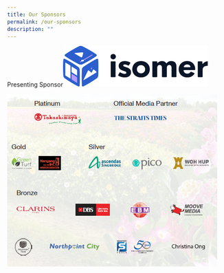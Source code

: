```yaml
---
title: Our Sponsors
permalink: /our-sponsors
description: ""
---
```


Presenting Sponsor![](/images/isomer-logo.svg)

![](/images/sponsor2018_all.png)